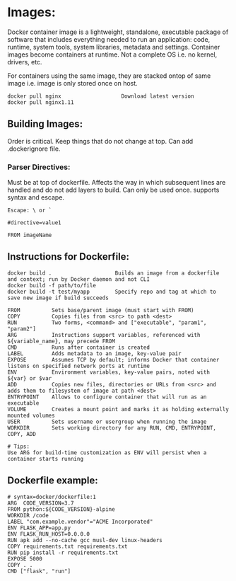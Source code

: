 # Images:
Docker container image is a lightweight, standalone, executable package of software that includes everything needed to run an application: code, runtime, system tools, system libraries, metadata and settings. Container images become containers at runtime. Not a complete OS i.e. no kernel, drivers, etc.

For containers using the same image, they are stacked ontop of same image i.e. image is only stored once on host.

```
docker pull nginx                   Download latest version
docker pull nginx1.11
```

## Building Images:
Order is critical. Keep things that do not change at top. Can add .dockerignore file. 

### Parser Directives:
Must be at top of dockerfile. Affects the way in which subsequent lines are handled and do not add layers to build. Can only be used once. supports syntax and escape.

```
Escape: \ or `

#directive=value1

FROM imageName
```

## Instructions for Dockerfile:
```
docker build .                    Builds an image from a dockerfile and context; run by Docker daemon and not CLI
docker build -f path/to/file
docker build -t test/myapp        Specify repo and tag at which to save new image if build succeeds
```

```
FROM          Sets base/parent image (must start with FROM)
COPY          Copies files from <src> to path <dest>
RUN           Two forms, <command> and ["executable", "param1", "param2"]
ARG           Instructions support variables, referenced with ${variable_name}, may precede FROM
CMD           Runs after container is created
LABEL         Adds metadata to an image, key-value pair
EXPOSE        Assumes TCP by default; informs Docker that container listens on specified network ports at runtime
ENV           Environment variables, key-value pairs, noted with ${var} or $var
ADD           Copies new files, directories or URLs from <src> and adds them to filesystem of image at path <dest>
ENTRYPOINT    Allows to configure container that will run as an executable
VOLUME        Creates a mount point and marks it as holding externally mounted volumes
USER          Sets username or usergroup when running the image
WORKDIR       Sets working directory for any RUN, CMD, ENTRYPOINT, COPY, ADD

# Tips:
Use ARG for build-time customization as ENV will persist when a container starts running
```

## Dockerfile example:
```
# syntax=docker/dockerfile:1
ARG  CODE_VERSION=3.7
FROM python:${CODE_VERSION}-alpine                              
WORKDIR /code
LABEL "com.example.vendor"="ACME Incorporated"
ENV FLASK_APP=app.py
ENV FLASK_RUN_HOST=0.0.0.0
RUN apk add --no-cache gcc musl-dev linux-headers
COPY requirements.txt requirements.txt             
RUN pip install -r requirements.txt                 
EXPOSE 5000
COPY . .
CMD ["flask", "run"]                                
```
